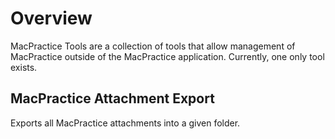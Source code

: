 # Overview
MacPractice Tools are a collection of tools that allow management of MacPractice outside of the MacPractice application. Currently, one only tool exists.

## MacPractice Attachment Export
Exports all MacPractice attachments into a given folder.
